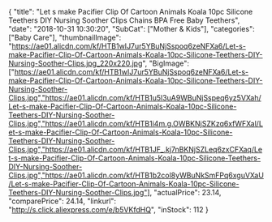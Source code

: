 {
	"title": "Let s make Pacifier Clip Of Cartoon Animals Koala 10pc Silicone Teethers DIY Nursing Soother Clips Chains BPA Free Baby Teethers",
	"date": "2018-10-31 10:30:20",
	"SubCat": ["Mother & Kids"],
	"categories": ["Baby Care"],
	"thumbnailImage": "https://ae01.alicdn.com/kf/HTB1wIJ7ur5YBuNjSspoq6zeNFXa6/Let-s-make-Pacifier-Clip-Of-Cartoon-Animals-Koala-10pc-Silicone-Teethers-DIY-Nursing-Soother-Clips.jpg_220x220.jpg",
	"BigImage": ["https://ae01.alicdn.com/kf/HTB1wIJ7ur5YBuNjSspoq6zeNFXa6/Let-s-make-Pacifier-Clip-Of-Cartoon-Animals-Koala-10pc-Silicone-Teethers-DIY-Nursing-Soother-Clips.jpg","https://ae01.alicdn.com/kf/HTB1u5l3uA9WBuNjSspeq6yz5VXah/Let-s-make-Pacifier-Clip-Of-Cartoon-Animals-Koala-10pc-Silicone-Teethers-DIY-Nursing-Soother-Clips.jpg","https://ae01.alicdn.com/kf/HTB1i4m.g.OWBKNjSZKzq6xfWFXal/Let-s-make-Pacifier-Clip-Of-Cartoon-Animals-Koala-10pc-Silicone-Teethers-DIY-Nursing-Soother-Clips.jpg","https://ae01.alicdn.com/kf/HTB1JF_.kj7nBKNjSZLeq6zxCFXaq/Let-s-make-Pacifier-Clip-Of-Cartoon-Animals-Koala-10pc-Silicone-Teethers-DIY-Nursing-Soother-Clips.jpg","https://ae01.alicdn.com/kf/HTB1b2col8yWBuNkSmFPq6xguVXaU/Let-s-make-Pacifier-Clip-Of-Cartoon-Animals-Koala-10pc-Silicone-Teethers-DIY-Nursing-Soother-Clips.jpg"],
	"actualPrice": 23.14,
	"comparePrice": 24.14,
	"linkurl": "http://s.click.aliexpress.com/e/b5VKfdHQ",
	"inStock": 112
}
